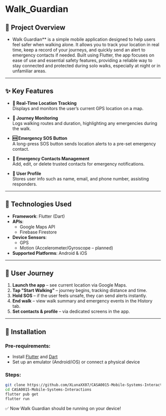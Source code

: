 # Walk_Guardian

## 📱 Project Overview

* Walk Guardian** is a simple mobile application designed to help users feel safer when walking alone. It allows you to track your location in real time, keep a record of your journeys, and quickly send an alert to emergency contacts if needed. Built using Flutter, the app focuses on ease of use and essential safety features, providing a reliable way to stay connected and protected during solo walks, especially at night or in unfamiliar areas.
---

## ✨ Key Features

- **🧭 Real-Time Location Tracking**  
  Displays and monitors the user’s current GPS location on a map.

- **📍 Journey Monitoring**  
  Logs walking routes and duration, highlighting any emergencies during the walk.

- **🆘 Emergency SOS Button**  
  A long-press SOS button sends location alerts to a pre-set emergency contact.

- **📇 Emergency Contacts Management**  
  Add, edit, or delete trusted contacts for emergency notifications.

- **👤 User Profile**  
  Stores user info such as name, email, and phone number, assisting responders.

---

## 🧠 Technologies Used

- **Framework**: Flutter (Dart)
- **APIs**:
  - Google Maps API
  - Firebase Firestore
- **Device Sensors**:
  - GPS
  - Motion (Accelerometer/Gyroscope – planned)
- **Supported Platforms**: Android & iOS

---

## 🧭 User Journey

1. **Launch the app** – see current location via Google Maps.
2. **Tap "Start Walking"** – journey begins, tracking distance and time.
3. **Hold SOS** – if the user feels unsafe, they can send alerts instantly.
4. **End walk** – view walk summary and emergency events in the History tab.
5. **Set contacts & profile** – via dedicated screens in the app.

---

## 🚀 Installation

### Pre-requirements:
- Install [Flutter](https://flutter.dev/) and [Dart](https://dart.dev/)
- Set up an emulator (Android/iOS) or connect a physical device

### Steps:
```bash
git clone https://github.com/XLunaXX07/CASA0015-Mobile-Systems-Interactions.git
cd CASA0015-Mobile-Systems-Interactions
flutter pub get
flutter run
```

✅ Now Walk Guardian should be running on your device!
